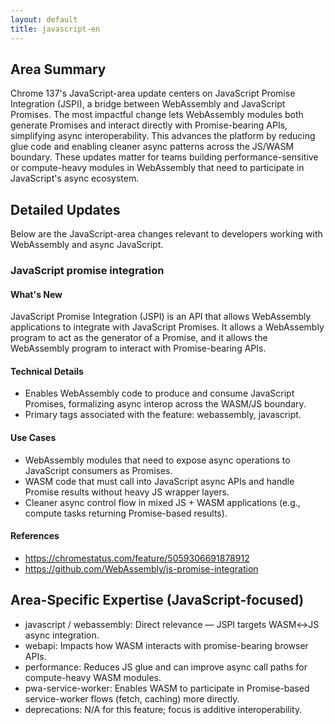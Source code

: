 ```yaml
---
layout: default
title: javascript-en
---
```


## Area Summary

Chrome 137's JavaScript-area update centers on JavaScript Promise Integration (JSPI), a bridge between WebAssembly and JavaScript Promises. The most impactful change lets WebAssembly modules both generate Promises and interact directly with Promise-bearing APIs, simplifying async interoperability. This advances the platform by reducing glue code and enabling cleaner async patterns across the JS/WASM boundary. These updates matter for teams building performance-sensitive or compute-heavy modules in WebAssembly that need to participate in JavaScript's async ecosystem.

## Detailed Updates

Below are the JavaScript-area changes relevant to developers working with WebAssembly and async JavaScript.

### JavaScript promise integration

#### What's New
JavaScript Promise Integration (JSPI) is an API that allows WebAssembly applications to integrate with JavaScript Promises. It allows a WebAssembly program to act as the generator of a Promise, and it allows the WebAssembly program to interact with Promise-bearing APIs.

#### Technical Details
- Enables WebAssembly code to produce and consume JavaScript Promises, formalizing async interop across the WASM/JS boundary.
- Primary tags associated with the feature: webassembly, javascript.

#### Use Cases
- WebAssembly modules that need to expose async operations to JavaScript consumers as Promises.
- WASM code that must call into JavaScript async APIs and handle Promise results without heavy JS wrapper layers.
- Cleaner async control flow in mixed JS + WASM applications (e.g., compute tasks returning Promise-based results).

#### References
- https://chromestatus.com/feature/5059306691878912
- https://github.com/WebAssembly/js-promise-integration

## Area-Specific Expertise (JavaScript-focused)

- javascript / webassembly: Direct relevance — JSPI targets WASM↔JS async integration.
- webapi: Impacts how WASM interacts with promise-bearing browser APIs.
- performance: Reduces JS glue and can improve async call paths for compute-heavy WASM modules.
- pwa-service-worker: Enables WASM to participate in Promise-based service-worker flows (fetch, caching) more directly.
- deprecations: N/A for this feature; focus is additive interoperability.
